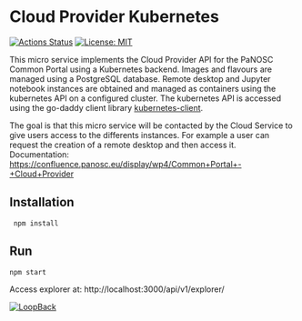 # Cloud Provider Kubernetes

[![Actions Status](https://github.com/panosc-portal/cloud-provider-kubernetes/workflows/Node%20CI/badge.svg)](https://github.com/panosc-portal/cloud-provider-kubernetes/actions)
[![License: MIT](https://img.shields.io/badge/License-MIT-yellow.svg)](https://opensource.org/licenses/MIT)


This micro service implements the Cloud Provider API for the PaNOSC Common Portal  using a Kubernetes backend.
Images and flavours are managed using  a PostgreSQL database. 
Remote desktop and Jupyter notebook instances are obtained and managed as containers using the kubernetes API on a configured cluster. 
The kubernetes API is accessed using the go-daddy client library  [kubernetes-client](https://github.com/godaddy/kubernetes-client).

The goal is that this micro service will be contacted by the Cloud Service to  give users access to the differents  instances. 
For example a user can request the creation of a remote desktop and then access it.
Documentation: https://confluence.panosc.eu/display/wp4/Common+Portal+-+Cloud+Provider

## Installation
```
 npm install 
 ```

## Run
```
npm start
```
Access explorer at: http://localhost:3000/api/v1/explorer/

[![LoopBack](https://github.com/strongloop/loopback-next/raw/master/docs/site/imgs/branding/Powered-by-LoopBack-Badge-(blue)-@2x.png)](http://loopback.io/)
